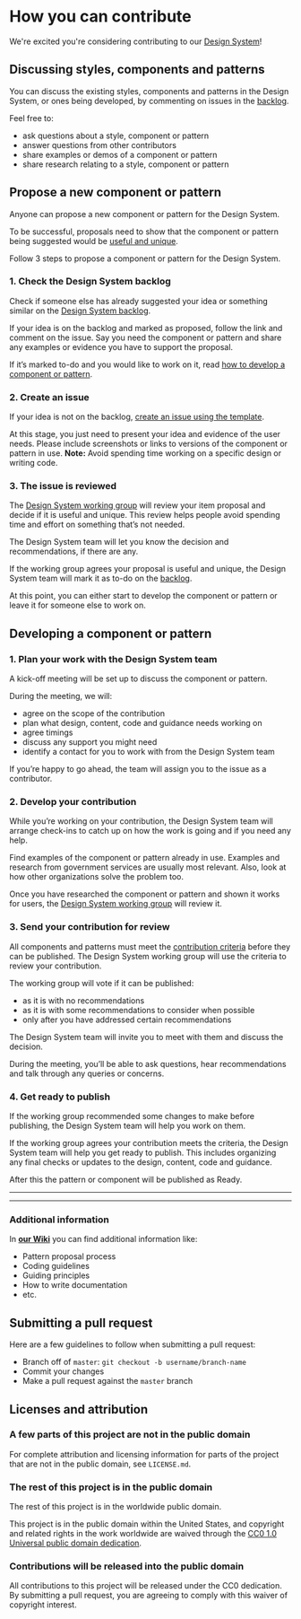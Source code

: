 # How you can contribute

We're excited you're considering contributing to our [Design System](https://design.cms.gov)!

## Discussing styles, components and patterns

You can discuss the existing styles, components and patterns in the Design System, or ones being developed, by commenting on issues in the [backlog](https://github.com/CMSgov/design-system/projects/3).

Feel free to:

- ask questions about a style, component or pattern
- answer questions from other contributors
- share examples or demos of a component or pattern
- share research relating to a style, component or pattern

## Propose a new component or pattern

Anyone can propose a new component or pattern for the Design System.

To be successful, proposals need to show that the component or pattern being suggested would be [useful and unique](CRITERIA.md).

Follow 3 steps to propose a component or pattern for the Design System.

### 1. Check the Design System backlog

Check if someone else has already suggested your idea or something similar on the [Design System backlog](https://github.com/CMSgov/design-system/projects/3).

If your idea is on the backlog and marked as proposed, follow the link and comment on the issue. Say you need the component or pattern and share any examples or evidence you have to support the proposal.

If it’s marked to-do and you would like to work on it, read [how to develop a component or pattern](#developing-a-component-or-pattern).

### 2. Create an issue

If your idea is not on the backlog, [create an issue using the template](/ISSUE_TEMPLATE/propose_new_item.md).

At this stage, you just need to present your idea and evidence of the user needs. Please include screenshots or links to versions of the component or pattern in use. **Note:** Avoid spending time working on a specific design or writing code.

### 3. The issue is reviewed

The [Design System working group](#) will review your item proposal and decide if it is useful and unique.
This review helps people avoid spending time and effort on something that’s not needed.

The Design System team will let you know the decision and recommendations, if there are any.

If the working group agrees your proposal is useful and unique, the Design System team will mark it as to-do on the [ backlog](https://github.com/CMSgov/design-system/projects/3).

At this point, you can either start to develop the component or pattern or leave it for someone else to work on.

## Developing a component or pattern

### 1. Plan your work with the Design System team

A kick-off meeting will be set up to discuss the component or pattern.

During the meeting, we will:

- agree on the scope of the contribution
- plan what design, content, code and guidance needs working on
- agree timings
- discuss any support you might need
- identify a contact for you to work with from the Design System team

If you’re happy to go ahead, the team will assign you to the issue as a contributor.

### 2. Develop your contribution

While you’re working on your contribution, the Design System team will arrange check-ins to catch up on how the work is going and if you need any help.

Find examples of the component or pattern already in use. Examples and research from government services are usually most relevant. Also, look at how other organizations solve the problem too.

Once you have researched the component or pattern and shown it works for users, the [Design System working group](#) will review it.

### 3. Send your contribution for review

All components and patterns must meet the [contribution criteria](CRITERIA.md) before they can be published. The Design System working group will use the criteria to review your contribution.

The working group will vote if it can be published:

- as it is with no recommendations
- as it is with some recommendations to consider when possible
- only after you have addressed certain recommendations

The Design System team will invite you to meet with them and discuss the decision.

During the meeting, you’ll be able to ask questions, hear recommendations and talk through any queries or concerns.

### 4. Get ready to publish

If the working group recommended some changes to make before publishing, the Design System team will help you work on them.

If the working group agrees your contribution meets the criteria, the Design System team will help you get ready to publish. This includes organizing any final checks or updates to the design, content, code and guidance.

After this the pattern or component will be published as Ready.









--------
--------

### Additional information

In **[our Wiki](https://github.com/CMSgov/design-system/wiki)** you can find additional information like:

* Pattern proposal process
* Coding guidelines
* Guiding principles
* How to write documentation
* etc.

## Submitting a pull request

Here are a few guidelines to follow when submitting a pull request:

* Branch off of `master`: `git checkout -b username/branch-name`
* Commit your changes
* Make a pull request against the `master` branch

## Licenses and attribution

### A few parts of this project are not in the public domain

For complete attribution and licensing information for parts of the project that are not in the public domain, see `LICENSE.md`.

### The rest of this project is in the public domain

The rest of this project is in the worldwide public domain.

This project is in the public domain within the United States, and
copyright and related rights in the work worldwide are waived through
the [CC0 1.0 Universal public domain dedication](https://creativecommons.org/publicdomain/zero/1.0/).

### Contributions will be released into the public domain

All contributions to this project will be released under the CC0
dedication. By submitting a pull request, you are agreeing to comply
with this waiver of copyright interest.
